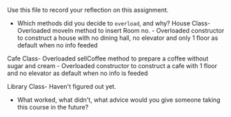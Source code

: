Use this file to record your reflection on this assignment.

- Which methods did you decide to `overload`, and why?
 House Class- Overloaded moveIn method to insert Room no.
            - Overloaded constructor to construct a house with no dining hall, no elevator and only 1 floor as default when no info feeded

Cafe Class- Overloaded sellCoffee method to prepare a coffee without sugar and cream
          - Overloaded constructor to construct a cafe with 1 floor and no elevator as default when no info is feeded

Library Class- Haven't figured out yet.


- What worked, what didn't, what advice would you give someone taking this course in the future?
 
